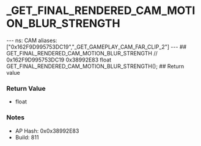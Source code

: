 # _GET_FINAL_RENDERED_CAM_MOTION_BLUR_STRENGTH

--- ns: CAM aliases: ["0x162F9D995753DC19","_GET_GAMEPLAY_CAM_FAR_CLIP_2"] --- ## GET_FINAL_RENDERED_CAM_MOTION_BLUR_STRENGTH  // 0x162F9D995753DC19 0x38992E83 float GET_FINAL_RENDERED_CAM_MOTION_BLUR_STRENGTH();  ## Return value

### Return Value
* float

### Notes
* AP Hash: 0x0x38992E83
* Build: 811

